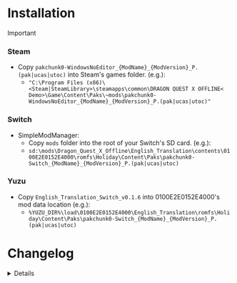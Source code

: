 # Installation

>[!IMPORTANT]
> ### Steam
> - Copy `pakchunk0-WindowsNoEditor_{ModName}_{ModVersion}_P.(pak|ucas|utoc)` into Steam's games folder. (e.g.):
>   - `"C:\Program Files (x86)\<Steam|SteamLibrary>\steamapps\common\DRAGON QUEST X OFFLINE< Demo>\Game\Content\Paks\~mods\pakchunk0-WindowsNoEditor_{ModName}_{ModVersion}_P.(pak|ucas|utoc)"`
>
> ### Switch
> - SimpleModManager: 
>   - Copy `mods` folder into the root of your Switch's SD card. (e.g.):
>    - `sd:\mods\Dragon_Quest_X_Offline\English_Translation\contents\0100E2E0152E4000\romfs\Holiday\Content\Paks\pakchunk0-Switch_{ModName}_{ModVersion}_P.(pak|ucas|utoc)`
>
> ### Yuzu
>  - Copy `English_Translation_Switch_v0.1.6` into 0100E2E0152E4000's mod data location (e.g.):
>    - `%YUZU_DIR%\load\0100E2E0152E4000\English_Translation\romfs\Holiday\Content\Paks\pakchunk0-Switch_{ModName}_{ModVersion}_P.(pak|ucas|utoc)`

# Changelog

<details>

<!--
|2024/12/03|`eventTextIeR3SuisFldrServer.win32`<br>`eventTextIeR2CocoTownrServer.win32`<br>`eventTextIeR2MonsFldrServer.win32`<br>`STT_QuestListDetail`<br>`STT_PT_Talk`<br>`STT_Quest_ItemGet`<br>`STT_DaijinamonoItem`<br>`STT_UIDouguSys`|(261) Secret Hot Spring Flower {Main Story}|
-->
|Date|File|Comment(s)|
|:-:|:--|:--|
|2024/12/23|`eventTextCsMq20191Client.win32`<br>`eventTextIeR2GranCastrServer.win32`<br>`eventTextIeR2GranScrtrServer.win32`<br>`eventTextIeG1RackTownServer.win32`<br>`eventTextIeW2JureTownServer.win32`<br>`STT_QuestListDetail`<br>`STT_PT_Talk`<br>`STT_Quest_ItemGet`<br>`STT_DaijinamonoItem`<br>`STT_UIDouguSys`|(272) Gathering! The Crown of Wisdom {Main Story}|
|2024/12/09|`eventTextIeG1RackTownServer.win32`<br>`eventTextIeW2JureTownServer.win32`<br>`STT_QuestListDetail`<br>`STT_Quest_ItemGet`<br>`STT_DaijinamonoItem`<br>`STT_UIDouguSys`|(077) Super Secret Sorting Technique [Teach Me! Miracle Sorting Technique] {Super Useful}|
|2024/12/04|`eventTextIeR2CocoTownrServer.win32`<br>`STT_QuestListDetail`<br>`STT_PT_Talk`<br>`STT_Quest_ItemGet`<br>`STT_DaijinamonoItem`<br>`STT_UIDouguSys`|(262) Singing On The Waves {Main Story}|
|2024/12/02|`eventTextIeR3MelsTownfServer.win32`<br>`eventTextIeR3MelsTownrServer.win32`<br>`eventTextIeR3SuisFldfServer.win32`<br>`eventTextCsAq20162Client.win32`<br>`STT_QuestListDetail`<br>`STT_Quest_ItemGet`<br>`STT_DaijinamonoItem`<br>`STT_UIDouguSys`|(244) A Hero Saves All [Hero & Witch Finale] {Sub Story}|
|2024/12/01|`eventTextIeR3MelsTownfServer.win32`<br>`eventTextCsAq20162Client.win32`<br>`STT_QuestListDetail`<br>`STT_Quest_ItemGet`<br>`STT_DaijinamonoItem`<br>`STT_UIDouguSys`|(243) The Witch Laughs Loudly [Hero & Witch Finale] {Sub Story}|
|2024/11/13|`eventTextCsKq21101Client.win32`<br>`eventTextCsKq31102Client.win32`<br>`eventTextCsKq31103Client.win32`<br>`eventTextCsKq31105Client.win32`<br>`eventTextCsKq31105Client.win32`<br>`eventTextIeW3BonrFldServer.win32`<br>`eventTextIeP2OlfeFldeServer.win32`<br>`eventTextIeD2MogaFldServer.win32`<br>`eventTextIeD3DoruTownServer.win32`<br>`eventTextIeD3DoruIdo1Server.win32`<br>`STT_EventMonsterName_2nd`<br>`STT_EventMonsterName`<br>`STT_QuestListDetail`|(286) Like A Guiding Light [Level Cap Increase] {Super Useful}|
|2024/11/04|`eventTextCsKq1022*Client.win32`<br>`eventTextIeE1TuskFldServer.win32`<br>`eventTextIeE3OhorFldServer.win32`<br>`eventTextIeO1LionGateServer.win32`<br>`eventTextIeO3BadoFldServer.win32`<br>`eventTextIeP2OlfeTownServer.win32`<br>`eventTextIeP3LmonIdo1Server.win32`<br>`STT_PT_Talk`<br>`STT_DaijinamonoItem`<br>`STT_UIDouguSys`<br>`STT_QuestListDetail`|(212) The Goddess' Will: Time of Liberation [Level Cap Increase] {Sub Story}|
|2024/11/04|`eventTextCsMq20061Client.win32`<br>`eventTextIeR2GranCastrServer.win32`<br>`STT_PT_Talk`<br>`STT_DaijinamonoItem`<br>`STT_UIDouguSys`<br>`STT_QuestListDetail`|(259) Creeping Dark Footsteps {Main Story}|
|2024/10/29|`eventTextCsMq20081Client.win32`<br>`eventTextIeR2GranCastrServer.win32`<br>`eventTextIeR2GranTownrServer.win32`<br>`eventTextIeR2GranTowrServer.win32`<br>`eventTextIeR2OukeHakarServer.win32`<br>`STT_PT_Talk`<br>`STT_DaijinamonoItem`<br>`STT_UIDouguSys`<br>`STT_QuestListDetail`|(258) Queen Julia's Wish {Main Story}|
|2024/10/27|`eventTextCsMq20051Client.win32`<br>`eventTextCsMq200511To*Client.win32`<br>`eventTextCsMq200512To*Client.win32`<br>`eventTextIeR2GranCastrServer.win32`<br>`eventTextIeR2GranTownrServer.win32`<br>`eventTextIeR5ArahTownrServer.win32`<br>`STT_PT_Talk`<br>`STT_DaijinamonoItem`<br>`STT_UIDouguSys`<br>`STT_QuestListDetail`|(241) Lushenda's Assignment {Main Story}<br>(257) Wishing For Legendary Armor {Super Useful}|
|2024/10/22|`eventTextCsMq20025Client.win32`<br>`eventTextIeR4CeleTownrServer.win32`<br>`eventTextIeR4RinjDungrServer.win32`<br>`eventTextIeR4RinjBossrServer.win32`<br>`STT_PT_Talk`<br>`STT_DaijinamonoItem`<br>`STT_UIDouguSys`<br>`STT_QuestListDetail`|(234) Seeking Peace [When Life & Death Overlap] {Main Story}|
|2024/10/20|`eventTextCsMq20024Client.win32`<br>`eventTextIeR4CeleTownrServer.win32`<br>`STT_PT_Talk`<br>`STT_DaijinamonoItem`<br>`STT_UIDouguSys`<br>`STT_QuestListDetail`|(234) Seeking Peace [When Life & Death Overlap] {Main Story}|
|2024/10/19|`eventTextCsMq20023Client.win32`<br>`eventTextIeR4CeleTownrServer.win32`<br>`STT_PT_Talk`<br>`STT_DaijinamonoItem`<br>`STT_UIDouguSys`<br>`STT_QuestListDetail`|(233) Glimpse Of The Scenery [When Life & Death Overlap] {Main Story}|
|2024/10/16|`eventTextCsMq20022Client.win32`<br>`eventTextIeR4CeleCrchfServer.win32`<br>`eventTextIeR4CeleTownfServer.win32`<br>`eventTextIeR4CeleTownrServer.win32`<br>`STT_PT_Talk`<br>`STT_DaijinamonoItem`<br>`STT_UIDouguSys`<br>`STT_QuestListDetail`|(232) Letter To Heaven [When Life & Death Overlap] {Main Story}|
|2024/10/09|`eventTextCsMq20014Client.win32`<br>`eventTextCsMq20015Client.win32`<br>`eventTextIeR3MelsTownrServer.win32`<br>`STT_PT_Talk`<br>`STT_DaijinamonoItem`<br>`STT_UIDouguSys`<br>`STT_QuestListDetail`|(229) Witch and Chicken [Tale Of A Hero & A Girl] {Main Story}<br>(230) Little Hero Zankrone [Tale Of A Hero & A Girl] {Main Story}|
|2024/10/08|`eventTextCsMq20013Client.win32`<br>`eventTextCsMq20014Client.win32`<br>`eventTextIeR3MelsTownrServer.win32`<br>`STT_PT_Talk`<br>`STT_DaijinamonoItem`<br>`STT_UIDouguSys`<br>`STT_QuestListDetail`|(228) Sinful Hero [Tale Of A Hero & A Girl] {Main Story}<br>(229) Witch and Chicken [Tale Of A Hero & A Girl] {Main Story}|
|2024/10/07|`eventTextIeR5ArahTownrServer.win32`<br>`eventTextIeP3MegiCastServer.win32`<br>`STT_DaijinamonoItem`<br>`STT_UIDouguSys`<br>`STT_Quest_ItemGet`<br>`STT_QuestListDetail`|(256) A Small, Unopened Box [Keymasters' Challenges] {Super Useful}|
|2024/10/05|`eventTextCsAq20183Client.win32`<br>`eventTextIeR5ArahTownfServer.win32`<br>`STT_DaijinamonoItem`<br>`STT_UIDouguSys`<br>`STT_Quest_ItemGet`<br>`STT_QuestListDetail`|(250) The Monster's Elegy [Desert Thirst Quencher] {Sub Story}|
|2024/10/04|`eventTextCsMq20035Client.win32`<br>`eventTextIeR5ArahTownrServer.win32`<br>`eventTextCsAq20181Client.win32`<br>`eventTextCsAq20182Client.win32`<br>`eventTextIeR5ArahTownfServer.win32`<br>`STT_DaijinamonoItem`<br>`STT_UIDouguSys`<br>`STT_PT_Talk`<br>`STT_Quest_ItemGet`<br>`STT_QuestListDetail`|(240) Return To Your Family [Dawn of Arahaghiro] {Main Story}<br>(248) Frozen Folk [Desert Thirst Quencher] {Sub Story}<br>(249) The Vengeful Spirit's Identity [Desert Thirst Quencher] {Sub Story}|
|2024/09/25|`eventTextCsMq20033Client.win32`<br>`eventTextCsMq20034Client.win32`<br>`eventTextIeR5ArahColsrServer.win32`<br>`STT_DaijinamonoItem`<br>`STT_UIDouguSys`<br>`STT_PT_Talk`|(238) I Can't Wait To Be Human [Dawn of Arahaghiro] {Main Story}<br>(239) Missing Person: Kalevan [Dawn of Arahaghiro] {Main Story}|
|2024/09/17|`eventTextCsMq20032Client.win32`<br>`eventTextIeR5ArahColsrServer.win32`<br>`STT_Quest_ItemGet`<br>`STT_UIDouguSys`<br>`STT_PT_Talk`|(237) Kelp King's Grief [Dawn of Arahaghiro] {Main Story}|
|2024/08/12|`STT_PT_Talk`<br>`STT_Quest_ItemGet`<br>`STT_QuestListDetail`<br>`STT_UIDouguSys`<br>`eventTextIeR3MelsTownrServer.win32`<br>`eventTextCsMq20011Client.win32`<br>`eventTextCsMq2001hClient.win32`<br>`eventTextCsMq20012Client.win32`|(226) At Fairy-Tale Town [Tale Of A Hero & A Girl] {Main Story}<br>(227) Chasing Rabbits [Tale Of A Hero & A Girl] {Main Story}|
<!-- |||| -->

</details>

<!--
# Additions

|Date|File(s)|Comment(s)|
|:-:|:--|:--|
|2024/08/12|`eventTextIeR3SuisFldrServer.win32`|(226) At Fairy-Tale Town [Tale Of A Hero & A Girl] {Main Story}|
||||

<details><summary>2024/08/12</summary>

> ---
> - `eventTextIeR3SuisFldrServer.win32`
>   - (226) At Fairy-Tale Town [Tale Of A Hero & A Girl] {Main Story}
> - `eventTextIeR3MelsMonsrServer.win32`
> ---

</details>

<details><summary>2024/07/28</summary>

> ---
> - `eventTextIeR5ArahTownfServer.win32`, `eventTextIeR3MelsTownfServer.win32`, `STT_QuestListDetail`
>   - (218) Desert People Like Meat? {Sub Story}
> - `eventTextIeR5ArahTownfServer.win32`, `eventTextIeL3CasiEntrServer.win32`
>   - (221) Fun-Famished Desert Dwellers {Sub Story}
> ---

</details>

# Alterations

<details><summary>2024/08/12</summary>

> ---
> - `STT_PT_Talk`, `STT_Quest_ItemGet`, `STT_QuestListDetail`, `STT_UIDouguSys`, `eventTextIeR3MelsTownrServer.win32`, `eventTextCsMq20011Client.win32`, `eventTextCsMq2001hClient.win32`, `eventTextCsMq20012Client.win32`
>   - (226) At Fairy-Tale Town [Tale Of A Hero & A Girl] {Main Story}
>   - (227) Chasing Rabbits [Tale Of A Hero & A Girl] {Main Story}
> - `eventTextSysBookshelfsServer.win32`
>   - "The Tale of Little Hero Zankrone", parts 2 & 3
> ---

</details>

<details><summary>2024/07/28</summary>

> ---
> - `eventTextIeP2OlfeTownServer.win32`
>   - (013) Show Me A Nostalgic Title! {Sub Story}
> - `eventTextIeO2GlenTownServer.win32`
>   - (005) Medicinal Herbs, Warriors, & Rich Soil {Sub Story}
> ---

</details>

<details><summary>2024/07/27</summary>

> ---
> - `eventTextIeW1LeenTownServer.win32`, `eventTextIeW1LaidFldServer.win32`, `eventTextCsAq1004[4-5]Client.win32`
>   - (087) The End's Voice [Girl Detective Rubecca] {Sub Story}
>   - (088) Rubecca & Fiya [Girl Detective Rubecca] {Sub Story}
> ---

</details>

<details><summary>2024/07/25</summary>

> ---
> - `eventTextIeO1RangTownServer.win32`, `eventTextCsAq1010[1-5]Client.win32`
>   - (090) Village Sanctum [Champion of Rangao Village] {Sub Story}
>   - (091) Village King's Decision [Champion of Rangao Village] {Sub Story}
>   - (092) Battle's Curse [Champion of Rangao Village] {Sub Story}
>   - (093) Reaper's Judgment [Champion of Rangao Village] {Sub Story}
> ---

</details>

<details><summary>2024/07/23</summary>

> ---
> - `eventTextCsAq1012[1-5]Client.win32`
>   - (106) King's Hunting [Gazbaran's Fang] {Sub Story}
>   - (107) Move Out! Rescue Party [Gazbaran's Fang] {Sub Story}
>   - (108) Who's The Traitor!? [Gazbaran's Fang] {Sub Story}
>   - (109) The Sword's Successor [Gazbaran's Fang] {Sub Story}
>   - (110) Princess, Fang, And Plushie [Gazbaran's Fang] {Sub Story}
> - `STT_System_Location`
>   - `SYSTXT_LOCATION_o3010_00030` "The Flame" > "The Hall of Flame"
> ---

</details>

-->